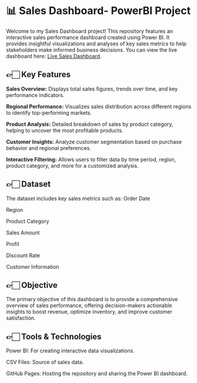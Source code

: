 # 📊 Sales Dashboard- PowerBI Project
Welcome to my Sales Dashboard project! This repository features an interactive sales performance dashboard created using Power BI. It provides insightful visualizations and analyses of key sales metrics to help stakeholders make informed business decisions. You can view the live dashboard here: [Live Sales Dashboard](https://lnkd.in/gE6fUpMz).

## 👉🏻 Key Features
**Sales Overview:** Displays total sales figures, trends over time, and key performance indicators.

**Regional Performance:** Visualizes sales distribution across different regions to identify top-performing markets.

**Product Analysis:** Detailed breakdown of sales by product category, helping to uncover the most profitable products.

**Customer Insights:** Analyze customer segmentation based on purchase behavior and regional preferences.

**Interactive Filtering:** Allows users to filter data by time period, region, product category, and more for a customized analysis.

## 👉🏻 Dataset
The dataset includes key sales metrics such as:
  Order Date

  Region

  Product Category

  Sales Amount

  Profit

  Discount Rate

  Customer Information

##  👉🏻 Objective
The primary objective of this dashboard is to provide a comprehensive overview of sales performance, offering decision-makers actionable insights to boost revenue, optimize inventory, and improve customer satisfaction.

## 👉🏻 Tools & Technologies
Power BI: For creating interactive data visualizations.

CSV Files: Source of sales data.

GitHub Pages: Hosting the repository and sharing the Power BI dashboard.
